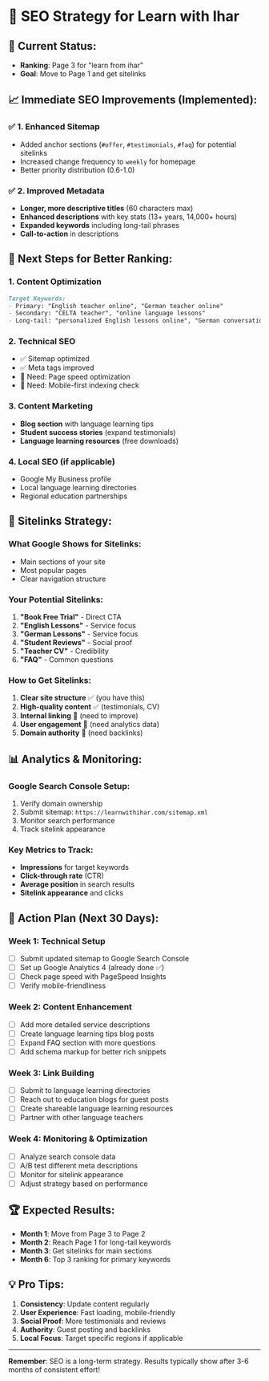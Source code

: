 # 🚀 SEO Strategy for Learn with Ihar

## 🎯 **Current Status:**
- **Ranking**: Page 3 for "learn from ihar" 
- **Goal**: Move to Page 1 and get sitelinks

## 📈 **Immediate SEO Improvements (Implemented):**

### ✅ **1. Enhanced Sitemap**
- Added anchor sections (`#offer`, `#testimonials`, `#faq`) for potential sitelinks
- Increased change frequency to `weekly` for homepage
- Better priority distribution (0.6-1.0)

### ✅ **2. Improved Metadata**
- **Longer, more descriptive titles** (60 characters max)
- **Enhanced descriptions** with key stats (13+ years, 14,000+ hours)
- **Expanded keywords** including long-tail phrases
- **Call-to-action** in descriptions

## 🎯 **Next Steps for Better Ranking:**

### **1. Content Optimization**
```markdown
Target Keywords:
- Primary: "English teacher online", "German teacher online"
- Secondary: "CELTA teacher", "online language lessons"
- Long-tail: "personalized English lessons online", "German conversation practice"
```

### **2. Technical SEO**
- ✅ Sitemap optimized
- ✅ Meta tags improved
- 🔄 Need: Page speed optimization
- 🔄 Need: Mobile-first indexing check

### **3. Content Marketing**
- **Blog section** with language learning tips
- **Student success stories** (expand testimonials)
- **Language learning resources** (free downloads)

### **4. Local SEO (if applicable)**
- Google My Business profile
- Local language learning directories
- Regional education partnerships

## 🔗 **Sitelinks Strategy:**

### **What Google Shows for Sitelinks:**
- Main sections of your site
- Most popular pages
- Clear navigation structure

### **Your Potential Sitelinks:**
1. **"Book Free Trial"** - Direct CTA
2. **"English Lessons"** - Service focus
3. **"German Lessons"** - Service focus  
4. **"Student Reviews"** - Social proof
5. **"Teacher CV"** - Credibility
6. **"FAQ"** - Common questions

### **How to Get Sitelinks:**
1. **Clear site structure** ✅ (you have this)
2. **High-quality content** ✅ (testimonials, CV)
3. **Internal linking** 🔄 (need to improve)
4. **User engagement** 🔄 (need analytics data)
5. **Domain authority** 🔄 (need backlinks)

## 📊 **Analytics & Monitoring:**

### **Google Search Console Setup:**
1. Verify domain ownership
2. Submit sitemap: `https://learnwithihar.com/sitemap.xml`
3. Monitor search performance
4. Track sitelink appearance

### **Key Metrics to Track:**
- **Impressions** for target keywords
- **Click-through rate** (CTR)
- **Average position** in search results
- **Sitelink appearance** and clicks

## 🎯 **Action Plan (Next 30 Days):**

### **Week 1: Technical Setup**
- [ ] Submit updated sitemap to Google Search Console
- [ ] Set up Google Analytics 4 (already done ✅)
- [ ] Check page speed with PageSpeed Insights
- [ ] Verify mobile-friendliness

### **Week 2: Content Enhancement**
- [ ] Add more detailed service descriptions
- [ ] Create language learning tips blog posts
- [ ] Expand FAQ section with more questions
- [ ] Add schema markup for better rich snippets

### **Week 3: Link Building**
- [ ] Submit to language learning directories
- [ ] Reach out to education blogs for guest posts
- [ ] Create shareable language learning resources
- [ ] Partner with other language teachers

### **Week 4: Monitoring & Optimization**
- [ ] Analyze search console data
- [ ] A/B test different meta descriptions
- [ ] Monitor for sitelink appearance
- [ ] Adjust strategy based on performance

## 🏆 **Expected Results:**
- **Month 1**: Move from Page 3 to Page 2
- **Month 2**: Reach Page 1 for long-tail keywords
- **Month 3**: Get sitelinks for main sections
- **Month 6**: Top 3 ranking for primary keywords

## 💡 **Pro Tips:**
1. **Consistency**: Update content regularly
2. **User Experience**: Fast loading, mobile-friendly
3. **Social Proof**: More testimonials and reviews
4. **Authority**: Guest posting and backlinks
5. **Local Focus**: Target specific regions if applicable

---

**Remember**: SEO is a long-term strategy. Results typically show after 3-6 months of consistent effort!
